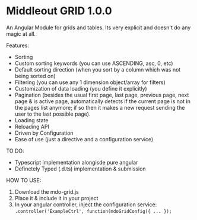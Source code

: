 Middleout GRID 1.0.0
====

An Angular Module for grids and tables. Its very explicit and doesn't do any magic at all.

Features:

- Sorting
- Custom sorting keywords (you can use ASCENDING, asc, 0, etc)
- Default sorting direction (when you sort by a column which was not being sorted on)
- Filtering (you can use any 1 dimension object/array for filters)
- Customization of data loading (you define it explicitly)
- Pagination (besides the usual first page, last page, previous page, next page & is active page, automatically detects if the current page is not in the pages list anymore; if so then it makes a new request sending the user to the last possible page).
- Loading state
- Reloading API
- Driven by Configuration
- Ease of use (just a directive and a configuration service)


TO DO:

- Typescript implementation alongisde pure angular
- Definetely Typed (.d.ts) implementation & submission

HOW TO USE:

1. Download the mdo-grid.js
2. Place it & include it in your project
3. In your angular controller, inject the configuration service:
```.controller('ExampleCtrl', function(mdoGridConfig){ ... });```
